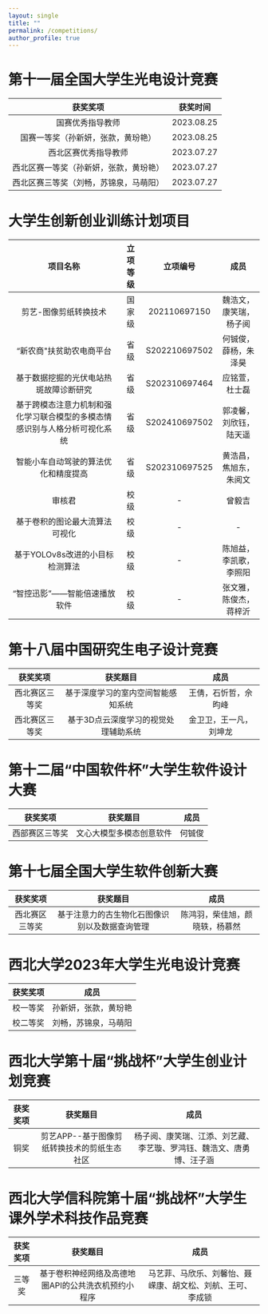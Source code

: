 ```yaml
---
layout: single
title: ""
permalink: /competitions/
author_profile: true
---
```


第十一届全国大学生光电设计竞赛
===

|获奖奖项|获奖时间|
|  :----:  |:----:  |
| 国赛优秀指导教师 | 2023.08.25|
| 国赛一等奖（孙新妍，张款，黄玢艳） | 2023.08.25|
| 西北区赛优秀指导教师 | 2023.07.27 |
| 西北区赛一等奖（孙新妍，张款，黄玢艳） | 2023.07.27 |
| 西北区赛三等奖（刘畅，苏锦泉，马萌阳） |2023.07.27 |



大学生创新创业训练计划项目
===

|项目名称|立项等级|立项编号|成员|
|  :----:  |:----:  |:----:  |:----:  |
|剪艺-图像剪纸转换技术|国家级|202110697150|魏浩文，康笑瑞，杨子阅|
|“新农商"扶贫助农电商平台|省级|S202210697502|何铖俊，薛杨，朱泽昊|
|基于数据挖掘的光伏电站热斑故障诊断研究|省级|S202310697464|应铭萱，杜士磊|
|基于跨模态注意力机制和强化学习联合模型的多模态情感识别与人格分析可视化系统|省级|S202410697502|郭凌馨，刘欣钰，陆天遥|
|智能小车自动驾驶的算法优化和精度提高|省级|S202310697525|黄浩昌，焦旭东，朱阅文|
|审核君|校级|-|曾毅吉|
|基于卷积的图论最大流算法可视化|校级|-|-|
|基于YOLOv8s改进的小目标检测算法|校级|-|陈旭益，李凯歌，李照阳|
|“智控迅影”——智能倍速播放软件|校级|-|张文雅，陈俊杰，蒋梓沂|


第十八届中国研究生电子设计竞赛
===

|获奖奖项|获奖题目|成员|
|  :----:  |:----:  |:----:  |
|西北赛区三等奖|基于深度学习的室内空间智能感知系统|王倩，石忻哲，佘昀峰|
|西北赛区三等奖|基于3D点云深度学习的视觉处理辅助系统|金卫卫，王一凡，刘坤龙|


第十二届“中国软件杯”大学生软件设计大赛
===

|获奖奖项|获奖题目|成员|
|  :----:  |:----:  |:----:  |
|西部赛区三等奖|文心大模型多模态创意软件|何铖俊


第十七届全国大学生软件创新大赛
===

|获奖奖项|获奖题目|成员|
|  :----:  |:----:  |:----:  |
|西北赛区三等奖|基于注意力的古生物化石图像识别以及数据查询管理|陈鸿羽，柴佳旭，颜晓轶，杨慕然|


西北大学2023年大学生光电设计竞赛
===

|获奖奖项|成员|
|  :----:  |:----:  |
|校一等奖|孙新妍，张款，黄玢艳|
|校二等奖|刘畅，苏锦泉，马萌阳|


西北大学第十届“挑战杯”大学生创业计划竞赛
===

|获奖奖项|获奖题目|成员|
|  :----:  |:----:  |:----:  |
|铜奖|剪艺APP--基于图像剪纸转换技术的剪纸生态社区|杨子阅、康笑瑞、江添、刘艺藏、李艺璇、罗鸿钰、魏浩文、唐勇博、汪子涵|


西北大学信科院第十届“挑战杯”大学生课外学术科技作品竞赛
===

|获奖奖项|获奖题目|成员|
|  :----:  |:----:  |:----:  |
|三等奖|基于卷积神经网络及高德地圈API的公共洗衣机预约小程序|马艺菲、马欣乐、刘馨怡、聂嵘康、胡文松、刘航、王可、李成锁|



